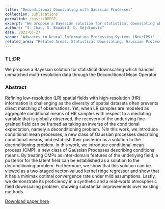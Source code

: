 ```yaml
---
title: "Deconditional Downscaling with Gaussian Processes"
collection: publications
permalink: /posts/DMEGP
excerpt: "We propose a Bayesian solution for statistical downscaling which handles unmatched multi-resolution data through the Deconditional Mean Operator. <br/> <br/><img src='/assets/images/DME_application.jpg' height=300>"
authors: "S. Chau, S. Bouabid, D. Sejdinovic"
date: 2021-05-27
venue: 'Advances in Neural Information Processing Systems (NeurIPS)'
related_area: "Related Areas: Statistical Downscaling, Gaussian Processes, Kernel Mean Embeddings"
---
```


### TL;DR
We propose a Bayesian solution for statistical downscaling which handles unmatched multi-resolution data through the Deconditional Mean Operator 

### Abstract
Refining low-resolution (LR) spatial fields with high-resolution (HR) information is challenging as the diversity of spatial datasets often prevents direct matching of observations. Yet, when LR samples are modeled as aggregate conditional means of HR samples with respect to a mediating variable that is globally observed, the recovery of the underlying fine-grained field can be framed as taking an inverse of the conditional expectation, namely a deconditioning problem. %In this work, we introduce conditional mean processes, a new class of Gaussian processes describing conditional means, and establish their posterior as a solution to the deconditioning problem. In this work, we introduce conditional mean process (CMP), a new class of Gaussian Processes describing conditional means. By treating CMPs as inter-domain features of the underlying field, a posterior for the latent field can be established as a solution to the deconditioning problem. Furthermore, we show that this solution can be viewed as a two-staged vector-valued kernel ridge regressor and show that it has a minimax optimal convergence rate under mild assumptions. Lastly, we demonstrate its proficiency in a synthetic and a real-world atmospheric field downscaling problem, showing substantial improvements over existing methods.

[Download paper here](https://arxiv.org/abs/2105.12909)

